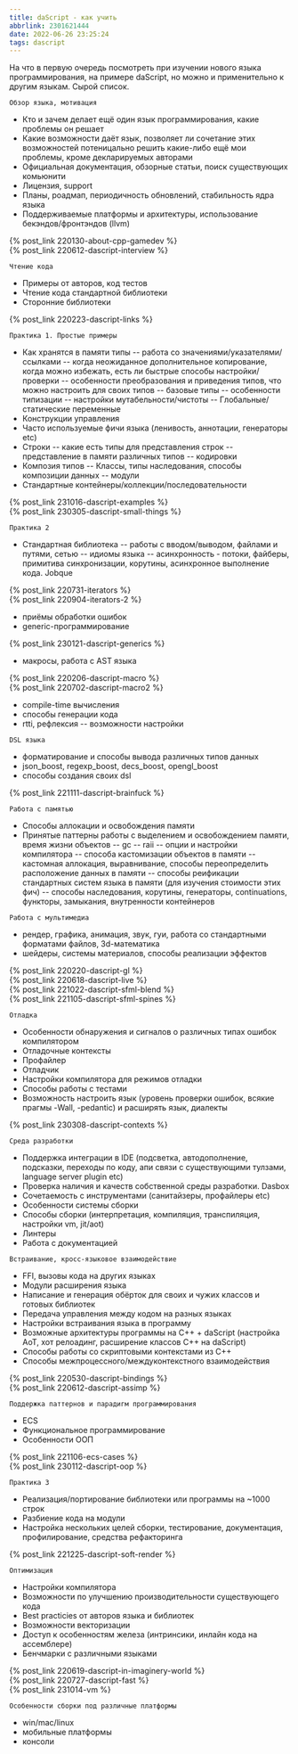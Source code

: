 ```yaml
---
title: daScript - как учить
abbrlink: 2301621444
date: 2022-06-26 23:25:24
tags: dascript
---
```


На что в первую очередь посмотреть при изучении нового языка программирования, на примере daScript, но можно и применительно к другим языкам. Сырой список.

`Обзор языка, мотивация`
  - Кто и зачем делает ещё один язык программирования, какие проблемы он решает
  - Какие возможности даёт язык, позволяет ли сочетание этих возможностей потеницально решить какие-либо ещё мои проблемы, кроме декларируемых авторами
  - Официальная документация, обзорные статьи, поиск существующих комьюнити
  - Лицензия, support
  - Планы, роадмап, периодичность обновлений, стабильность ядра языка
  - Поддерживаемые платформы и архитектуры, использование бекэндов/фронтэндов (llvm)

{% post_link 220130-about-cpp-gamedev %}<br>
{% post_link 220612-dascript-interview %}

`Чтение кода`
  - Примеры от авторов, код тестов
  - Чтение кода стандартной библиотеки
  - Сторонние библиотеки

{% post_link 220223-dascript-links %}

`Практика 1. Простые примеры`
  - Как хранятся в памяти типы
    -- работа со значениями/указателями/ссылками
    -- когда неожиданное дополнительное копирование, когда можно избежать, есть ли быстрые способы настройки/проверки
    -- особенности преобразования и приведения типов, что можно настроить для своих типов
    -- базовые типы
    -- особенности типизации
    -- настройки мутабельности/чистоты
    -- Глобальные/статические переменные
  - Конструкции управления
  - Часто используемые фичи языка (ленивость, аннотации, генераторы etc)
  - Строки
    -- какие есть типы для представления строк
    -- представление в памяти различных типов
    -- кодировки
  - Композия типов
    -- Классы, типы наследования, способы композиции данных
    -- модули
  - Стандартные контейнеры/коллекции/последовательности

{% post_link 231016-dascript-examples %} <br>
{% post_link 230305-dascript-small-things %}

`Практика 2`
  - Стандартная библиотека
    -- работы с вводом/выводом, файлами и путями, сетью
    -- идиомы языка
    -- асинхронность - потоки, файберы, примитива синхронизации, корутины, асинхронное выполнение кода. Jobque

{% post_link 220731-iterators %}<br>
{% post_link 220904-iterators-2 %}

  - приёмы обработки ошибок
  - generic-программирование

{% post_link 230121-dascript-generics %}

  - макросы, работа с AST языка

{% post_link 220206-dascript-macro %}<br>
{% post_link 220702-dascript-macro2 %}

  - compile-time вычисления
  - способы генерации кода
  - rtti, рефлексия -- возможности настройки

`DSL языка`
  - форматирование и способы вывода различных типов данных
  - json_boost, regexp_boost, decs_boost, opengl_boost
  - способы создания своих dsl

{% post_link 221111-dascript-brainfuck %}

`Работа с памятью`
  - Способы аллокации и освобождения памяти
  - Принятые паттерны работы с выделением и освобождением памяти, время жизни объектов
    -- gc
    -- raii
    -- опции и настройки компилятора
    -- способа кастомизации объектов в памяти -- кастомная аллокация, выравнивание, способы переопределить расположение данных в памяти
    -- способы реификации стандартных систем языка в памяти (для изучения стоимости этих фич) -- способы наследования, корутины, генераторы, continuations, функторы, замыкания, внутренности контейнеров

`Работа с мультимедиа`
  - рендер, графика, анимация, звук, гуи, работа со стандартными форматами файлов, 3d-математика
  - шейдеры, системы материалов, способы реализации эффектов

{% post_link 220220-dascript-gl %}<br>
{% post_link 220618-dascript-live %}<br>
{% post_link 221022-dascript-sfml-blend %}<br>
{% post_link 221105-dascript-sfml-spines %}

`Отладка`
  - Особенности обнаружения и сигналов о различных типах ошибок компилятором
  - Отладочные контексты
  - Профайлер
  - Отладчик
  - Настройки компилятора для режимов отладки
  - Способы работы с тестами
  - Возможность настроить язык (уровень проверки ошибок, всякие прагмы -Wall, -pedantic) и расширять язык, диалекты

{% post_link 230308-dascript-contexts %}

 `Среда разработки`
  - Поддержка интеграции в IDE (подсветка, автодополнение, подсказки, переходы по коду, апи связи с существующими тулзами, language server plugin etc)
  - Проверка наличия и качеств собственной среды разработки. Dasbox
  - Сочетаемость с инструментами (санитайзеры, профайлеры etc)
  - Особенности системы сборки
  - Способы сборки (интерпретация, компиляция, транспиляция, настройки vm, jit/aot)
  - Линтеры
  - Работа с документацией

`Встраивание, кросс-языковое взаимодействие`
  - FFI, вызовы кода на других языках
  - Модули расширения языка
  - Написание и генерация обёрток для своих и чужих классов и готовых библиотек
  - Передача управления между кодом на разных языках
  - Настройки встраивания языка в программу
  - Возможные архитектуры программы на C++ + daScript (настройка AoT, хот релоадинг, расширение классов C++ на daScript)
  - Способы работы со скриптовыми контекстами из C++
  - Способы межпроцессного/междуконтекстного взаимодействия

{% post_link 220530-dascript-bindings %}<br>
{% post_link 220612-dascript-assimp %}

`Поддержка паттернов и парадигм программирования`
  - ECS
  - Функциональное программирование
  - Особенности ООП

{% post_link 221106-ecs-cases %}<br>
{% post_link 230112-dascript-oop %}

`Практика 3`
  - Реализация/портирование библиотеки или программы на ~1000 строк
  - Разбиение кода на модули
  - Настройка нескольких целей сборки, тестирование, документация, профилирование, средства рефакторинга

{% post_link 221225-dascript-soft-render %}

`Оптимизация`
  - Настройки компилятора
  - Возможности по улучшению производительности существующего кода
  - Best practicies от авторов языка и библиотек
  - Возможности векторизации
  - Доступ к особенностям железа (интринсики, инлайн кода на ассемблере)
  - Бенчмарки с различными языками

{% post_link 220619-dascript-in-imaginery-world %}<br>
{% post_link 220727-dascript-fast %}<br>
{% post_link 231014-vm %}

`Особенности сборки под различные платформы`
  - win/mac/linux
  - мобильные платформы
  - консоли